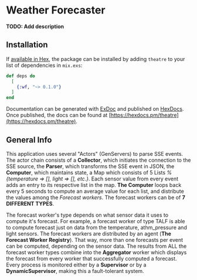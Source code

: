 # Weather Forecaster

**TODO: Add description**

## Installation

If [available in Hex](https://hex.pm/docs/publish), the package can be installed
by adding `theatre` to your list of dependencies in `mix.exs`:

```elixir
def deps do
  [
    {:wf, "~> 0.1.0"}
  ]
end
```

Documentation can be generated with [ExDoc](https://github.com/elixir-lang/ex_doc)
and published on [HexDocs](https://hexdocs.pm). Once published, the docs can
be found at [https://hexdocs.pm/theatre](https://hexdocs.pm/theatre).

## General Info

  This application uses several "Actors" (GenServers) to parse SSE events. The actor chain consists of a **Collector**, which initiates the connection to the SSE source, the **Parser**, which transforms the SSE event in JSON, the **Computer**, which maintains state, a Map which consists of 5 Lists *%{temperature => [], light => [], etc.}*. Each sensor value from every event adds an entry to its respective list in the map. **The Computer** loops back every 5 seconds to compute an average value for each list, and distribute the values among the *Forecast workers*. The forecast workers can be of **7 DIFFERENT TYPES**. 

  The forecast worker's type depends on what sensor data it uses to compute it's forecast. For example, a forecast worker of type TALF is able to compute forecast just on data from the temperature, athm_pressure and light sensors. The forecast workers are distributed by an agent (**The Forecast Worker Registry**). That way, more than one forecasts per event can be computed, depending on the sensor data. The results from ALL the forecast worker types combine into the **Aggregator** worker which displays the forecast from every worker that successfully computed a forecast. Every process is monitored either by a **Supervisor** or by a **DynamicSupervisor**, making this a fault-tolerant system.

